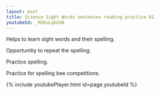 ```yaml
---
layout: post
title: Science Sight Words sentences reading practice 81
youtubeId: _M1KuLqhVd0
---
```

 
 
Helps to learn sight words and their spelling.

Opportunitiy to repeat the spelling. 

Practice spelling. 
 
Practice for spelling bee competitions. 
 
{% include youtubePlayer.html id=page.youtubeId %}
 
 
